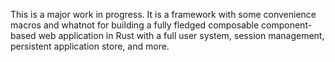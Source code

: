 This is a major work in progress. It is a framework with some convenience macros and whatnot for building a fully fledged composable component-based web application in Rust with a full user system, session management, persistent application store, and more.

